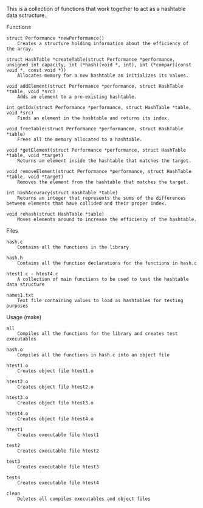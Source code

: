 This is a collection of functions that work together to act as a hashtable data sctructure.

Functions

    struct Performance *newPerformance()
        Creates a structure holding information about the efficiency of the array.
        
    struct HashTable *createTable(struct Performance *performance, unsigned int capacity, int (*hash)(void *, int), int (*compar)(const void *, const void *))
        Allocates memory for a new hashtable an initializes its values.
        
    void addElement(struct Performance *performance, struct HashTable *table, void *src)
        Adds an element to a pre-existing hashtable.
        
    int getIdx(struct Performance *performance, struct HashTable *table, void *src)
        Finds an element in the hashtable and returns its index.
        
    void freeTable(struct Performance *performancem, struct HashTable *table)
        Frees all the memory allocated to a hashtable.
        
    void *getElement(struct Performance *performance, struct HashTable *table, void *target)
        Returns an element inside the hashtable that matches the target.
        
    void removeElement(struct Performance *performance, struct HashTable *table, void *target)
        Removes the element from the hashtable that matches the target.
        
    int hashAccuracy(struct HashTable *table)
        Returns an integer that represents the sums of the differences between elements that have collided and their proper index.
        
    void rehash(struct HashTable *table)
        Moves elements around to increase the efficiency of the hashtable.

Files

    hash.c
        Contains all the functions in the library
        
    hash.h
        Contains all the function declarations for the functions in hash.c
        
    htest1.c - htest4.c
        A collection of main functions to be used to test the hashtable data structure
        
    names1.txt
        Text file containing values to load as hashtables for testing purposes

Usage (make)

    all
        Compiles all the functions for the library and creates test executables
        
    hash.o
        Compiles all the functions in hash.c into an object file
        
    htest1.o
        Creates object file htest1.o
        
    htest2.o
        Creates object file htest2.o
        
    htest3.o
        Creates object file htest3.o
        
    htest4.o
        Creates object file htest4.o
        
    htest1
        Creates executable file htest1
        
    test2
        Creates executable file htest2
        
    test3
        Creates executable file htest3
        
    test4
        Creates executable file htest4
        
    clean
        Deletes all compiles executables and object files
